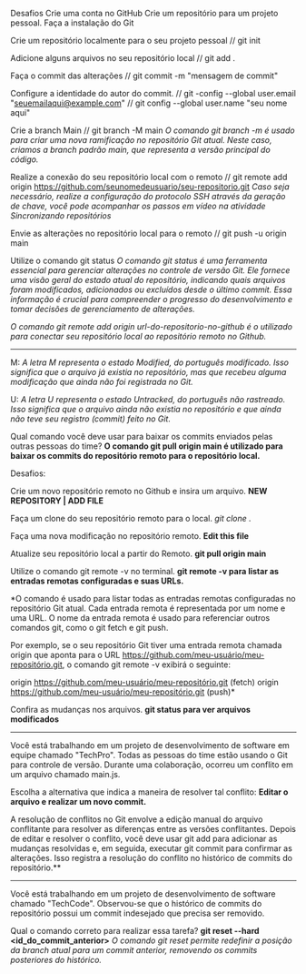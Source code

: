 
Desafios
Crie uma conta no GitHub
Crie um repositório para um projeto pessoal.
Faça a instalação do Git

Crie um repositório localmente para o seu projeto pessoal
// git init

Adicione alguns arquivos no seu repositório local
// git add .

Faça o commit das alterações
// git commit -m "mensagem de commit"

Configure a identidade do autor do commit.
// git -config --global user.email "seuemailaqui@example.com"
// git config --global user.name "seu nome aqui"

Crie a branch Main
// git branch -M main
*O comando git branch -m é usado para criar uma nova ramificação no repositório Git atual. Neste caso, criamos a branch padrão main, que representa a versão principal do código.*

Realize a conexão do seu repositório local com o remoto
// git remote add origin https://github.com/seunomedeusuario/seu-repositorio.git
*Caso seja necessário, realize a configuração do protocolo SSH através da geração de chave, você pode acompanhar os passos em vídeo na atividade Sincronizando repositórios*

Envie as alterações no repositório local para o remoto
// git push -u origin main

Utilize o comando git status
*O comando git status é uma ferramenta essencial para gerenciar alterações no controle de versão Git. Ele fornece uma visão geral do estado atual do repositório, indicando quais arquivos foram modificados, adicionados ou excluídos desde o último commit. Essa informação é crucial para compreender o progresso do desenvolvimento e tomar decisões de gerenciamento de alterações.*

*O comando git remote add origin url-do-repositorio-no-github é o utilizado para conectar seu repositório local ao repositório remoto no Github.*

-----------------------------------------------------------------------------

M: *A letra M representa o estado Modified, do português modificado. Isso significa que o arquivo já existia no repositório, mas que recebeu alguma modificação que ainda não foi registrada no Git.*

U: *A letra U representa o estado Untracked, do português não rastreado. Isso significa que o arquivo ainda não existia no repositório e que ainda não teve seu registro (commit) feito no Git.*

Qual comando você deve usar para baixar os commits enviados pelas outras pessoas do time?
**O comando git pull origin main é utilizado para baixar os commits do repositório remoto para o repositório local.**


Desafios:

Crie um novo repositório remoto no Github e insira um arquivo.
**NEW REPOSITORY | ADD FILE**

Faça um clone do seu repositório remoto para o local.
*git clone <url-do-seu-repositorio>.*

Faça uma nova modificação no repositório remoto.
**Edit this file**

Atualize seu repositório local a partir do Remoto.
**git pull origin main**

Utilize o comando git remote -v no terminal.
**git remote -v para listar as entradas remotas configuradas e suas URLs.**

*O comando é usado para listar todas as entradas remotas configuradas no repositório Git atual. Cada entrada remota é representada por um nome e uma URL. O nome da entrada remota é usado para referenciar outros comandos git, como o git fetch e git push.

Por exemplo, se o seu repositório Git tiver uma entrada remota chamada origin que aponta para o URL https://github.com/meu-usuário/meu-repositório.git, o comando git remote -v exibirá o seguinte:

origin  https://github.com/meu-usuário/meu-repositório.git (fetch)
origin  https://github.com/meu-usuário/meu-repositório.git (push)*

 Confira as mudanças nos arquivos.
 **git status para ver arquivos modificados**

---------------------------------------------------------------------------------
Você está trabalhando em um projeto de desenvolvimento de software em equipe chamado "TechPro". Todas as pessoas do time estão usando o Git para controle de versão. Durante uma colaboração, ocorreu um conflito em um arquivo chamado main.js.

Escolha a alternativa que indica a maneira de resolver tal conflito:
 **Editar o arquivo e realizar um novo commit.**


A resolução de conflitos no Git envolve a edição manual do arquivo conflitante para resolver as diferenças entre as versões conflitantes. Depois de editar e resolver o conflito, você deve usar git add para adicionar as mudanças resolvidas e, em seguida, executar git commit para confirmar as alterações. Isso registra a resolução do conflito no histórico de commits do repositório.**


----------------------------------------------------------------------------
Você está trabalhando em um projeto de desenvolvimento de software chamado "TechCode". Observou-se que o histórico de commits do repositório possui um commit indesejado que precisa ser removido.

Qual o comando correto para realizar essa tarefa?
**git reset --hard <id_do_commit_anterior>**
*O comando git reset permite redefinir a posição da branch atual para um commit anterior, removendo os commits posteriores do histórico.*
